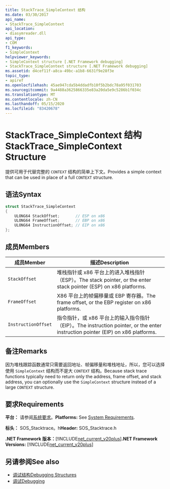 ```yaml
---
title: StackTrace_SimpleContext 结构
ms.date: 03/30/2017
api_name:
- StackTrace_SimpleContext
api_location:
- diasymreader.dll
api_type:
- COM
f1_keywords:
- SimpleContext
helpviewer_keywords:
- SimpleContext structure [.NET Framework debugging]
- StackTrace_SimpleContext structure [.NET Framework debugging]
ms.assetid: d4cef11f-a8ca-49bc-a1b8-6631f9e28f3e
topic_type:
- apiref
ms.openlocfilehash: 45ae947cda5b4ddadfb10f5b2bdc78a95f031703
ms.sourcegitcommit: 9a4488a3625866335e83a20da5e9c5286b1f034c
ms.translationtype: MT
ms.contentlocale: zh-CN
ms.lasthandoff: 05/15/2020
ms.locfileid: "83420678"
---
```

# <a name="stacktrace_simplecontext-structure"></a><span data-ttu-id="46405-102">StackTrace_SimpleContext 结构</span><span class="sxs-lookup"><span data-stu-id="46405-102">StackTrace_SimpleContext Structure</span></span>
<span data-ttu-id="46405-103">提供可用于代替完整的 `CONTEXT` 结构的简单上下文。</span><span class="sxs-lookup"><span data-stu-id="46405-103">Provides a simple context that can be used in place of a full `CONTEXT` structure.</span></span>  
  
## <a name="syntax"></a><span data-ttu-id="46405-104">语法</span><span class="sxs-lookup"><span data-stu-id="46405-104">Syntax</span></span>  
  
```cpp  
struct StackTrace_SimpleContext  
{  
    ULONG64 StackOffset;       // ESP on x86  
    ULONG64 FrameOffset;       // EBP on x86  
    ULONG64 InstructionOffset; // EIP on x86  
};  
```  
  
## <a name="members"></a><span data-ttu-id="46405-105">成员</span><span class="sxs-lookup"><span data-stu-id="46405-105">Members</span></span>  
  
|<span data-ttu-id="46405-106">成员</span><span class="sxs-lookup"><span data-stu-id="46405-106">Member</span></span>|<span data-ttu-id="46405-107">描述</span><span class="sxs-lookup"><span data-stu-id="46405-107">Description</span></span>|  
|------------|-----------------|  
|`StackOffset`|<span data-ttu-id="46405-108">堆栈指针或 x86 平台上的进入堆栈指针（ESP）。</span><span class="sxs-lookup"><span data-stu-id="46405-108">The stack pointer, or the enter stack pointer (ESP) on x86 platforms.</span></span>|  
|`FrameOffset`|<span data-ttu-id="46405-109">X86 平台上的帧偏移量或 EBP 寄存器。</span><span class="sxs-lookup"><span data-stu-id="46405-109">The frame offset, or the EBP register on x86 platforms.</span></span>|  
|`InstructionOffset`|<span data-ttu-id="46405-110">指令指针，或 x86 平台上的输入指令指针（EIP）。</span><span class="sxs-lookup"><span data-stu-id="46405-110">The instruction pointer, or the enter instruction pointer (EIP) on x86 platforms.</span></span>|  
  
## <a name="remarks"></a><span data-ttu-id="46405-111">备注</span><span class="sxs-lookup"><span data-stu-id="46405-111">Remarks</span></span>  
 <span data-ttu-id="46405-112">因为堆栈跟踪函数通常只需要返回地址、帧偏移量和堆栈地址，所以，您可以选择使用 `SimpleContext` 结构而不是大 `CONTEXT` 结构。</span><span class="sxs-lookup"><span data-stu-id="46405-112">Because stack trace functions typically need to return only the address, frame offset, and stack address, you can optionally use the `SimpleContext` structure instead of a large `CONTEXT` structure.</span></span>  
  
## <a name="requirements"></a><span data-ttu-id="46405-113">要求</span><span class="sxs-lookup"><span data-stu-id="46405-113">Requirements</span></span>  
 <span data-ttu-id="46405-114">**平台：** 请参阅[系统要求](../../get-started/system-requirements.md)。</span><span class="sxs-lookup"><span data-stu-id="46405-114">**Platforms:** See [System Requirements](../../get-started/system-requirements.md).</span></span>  
  
 <span data-ttu-id="46405-115">**标头：** SOS_Stacktrace。h</span><span class="sxs-lookup"><span data-stu-id="46405-115">**Header:** SOS_Stacktrace.h</span></span>  
  
 <span data-ttu-id="46405-116">**.NET Framework 版本：**[!INCLUDE[net_current_v20plus](../../../../includes/net-current-v20plus-md.md)]</span><span class="sxs-lookup"><span data-stu-id="46405-116">**.NET Framework Versions:** [!INCLUDE[net_current_v20plus](../../../../includes/net-current-v20plus-md.md)]</span></span>  
  
## <a name="see-also"></a><span data-ttu-id="46405-117">另请参阅</span><span class="sxs-lookup"><span data-stu-id="46405-117">See also</span></span>

- [<span data-ttu-id="46405-118">调试结构</span><span class="sxs-lookup"><span data-stu-id="46405-118">Debugging Structures</span></span>](debugging-structures.md)
- [<span data-ttu-id="46405-119">调试</span><span class="sxs-lookup"><span data-stu-id="46405-119">Debugging</span></span>](index.md)
